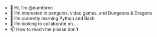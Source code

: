 - 👋 Hi, I’m @dumfornc
- 👀 I’m interested in penguins, video games, and Dungeons & Dragons
- 🌱 I’m currently learning Python and Bash
- 💞️ I’m looking to collaborate on ...
- 📫 How to reach me please don't

<!---
dumfornc/dumfornc is a ✨ special ✨ repository because its `README.md` (this file) appears on your GitHub profile.
You can click the Preview link to take a look at your changes.
--->
